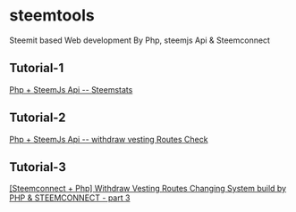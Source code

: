 # steemtools
Steemit based Web development By Php,  steemjs Api &amp; Steemconnect

## Tutorial-1
[ Php + SteemJs Api -- Steemstats](steemstats/read.md)

## Tutorial-2
[ Php + SteemJs Api -- withdraw vesting Routes Check](tutorial2.md)

## Tutorial-3
[[Steemconnect + Php] Withdraw Vesting Routes Changing System build by PHP & STEEMCONNECT - part 3](tutorial3.md)
